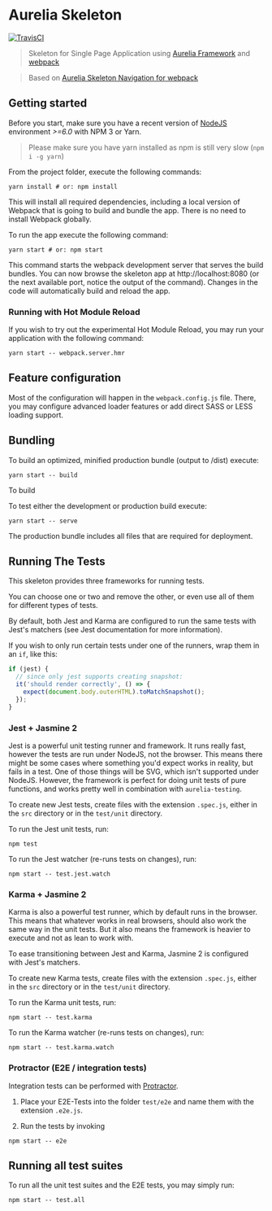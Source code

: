 # Aurelia Skeleton

[![TravisCI](https://travis-ci.org/amaranth-framework/aurelia-skeleton.svg?branch=master)](https://travis-ci.org/amaranth-framework/aurelia-skeleton)

> Skeleton for Single Page Application using [Aurelia Framework](https://aurelia.io) and [webpack](https://webpack.js.org/)

> Based on [Aurelia Skeleton Navigation for webpack](https://github.com/aurelia/skeleton-navigation/tree/master/skeleton-esnext-webpack)

## Getting started

Before you start, make sure you have a recent version of [NodeJS](http://nodejs.org/) environment *>=6.0* with NPM 3 or Yarn.

> Please make sure you have yarn installed as npm is still very slow (`npm i -g yarn`)

From the project folder, execute the following commands:

```shell
yarn install # or: npm install
```

This will install all required dependencies, including a local version of Webpack that is going to
build and bundle the app. There is no need to install Webpack globally.

To run the app execute the following command:

```shell
yarn start # or: npm start
```

This command starts the webpack development server that serves the build bundles.
You can now browse the skeleton app at http://localhost:8080 (or the next available port, notice the output of the command).
Changes in the code will automatically build and reload the app.

### Running with Hot Module Reload

If you wish to try out the experimental Hot Module Reload, you may run your application with the following command:

```shell
yarn start -- webpack.server.hmr
```

## Feature configuration

Most of the configuration will happen in the `webpack.config.js` file.
There, you may configure advanced loader features or add direct SASS or LESS loading support.

## Bundling

To build an optimized, minified production bundle (output to /dist) execute:

```shell
yarn start -- build
```

To build

To test either the development or production build execute:

```shell
yarn start -- serve
```

The production bundle includes all files that are required for deployment.

## Running The Tests

This skeleton provides three frameworks for running tests.

You can choose one or two and remove the other, or even use all of them for different types of tests.

By default, both Jest and Karma are configured to run the same tests with Jest's matchers (see Jest documentation for
more information).

If you wish to only run certain tests under one of the runners, wrap them in an `if`, like this:

```js
if (jest) {
  // since only jest supports creating snapshot:
  it('should render correctly', () => {
    expect(document.body.outerHTML).toMatchSnapshot();
  });
}
```

### Jest + Jasmine 2

Jest is a powerful unit testing runner and framework.
It runs really fast, however the tests are run under NodeJS, not the browser.
This means there might be some cases where something you'd expect works in reality, but fails in a test. One of those things will be SVG, which isn't supported under NodeJS. However, the framework is perfect for doing unit tests of pure functions, and works pretty well in combination with `aurelia-testing`.

To create new Jest tests, create files with the extension `.spec.js`, either in the `src` directory or in the `test/unit` directory.

To run the Jest unit tests, run:

```shell
npm test
```

To run the Jest watcher (re-runs tests on changes), run:

```shell
npm start -- test.jest.watch
```

### Karma + Jasmine 2

Karma is also a powerful test runner, which by default runs in the browser. This means that whatever works in real browsers, should also work the same way in the unit tests. But it also means the framework is heavier to execute and not as lean to work with.

To ease transitioning between Jest and Karma, Jasmine 2 is configured with Jest's matchers.

To create new Karma tests, create files with the extension `.spec.js`, either in the `src` directory or in the `test/unit` directory.

To run the Karma unit tests, run:

```shell
npm start -- test.karma
```

To run the Karma watcher (re-runs tests on changes), run:

```shell
npm start -- test.karma.watch
```

### Protractor (E2E / integration tests)

Integration tests can be performed with [Protractor](http://angular.github.io/protractor/#/).

1. Place your E2E-Tests into the folder ```test/e2e``` and name them with the extension `.e2e.js`.

2. Run the tests by invoking

```shell
npm start -- e2e
```

## Running all test suites

To run all the unit test suites and the E2E tests, you may simply run:

```shell
npm start -- test.all
```
